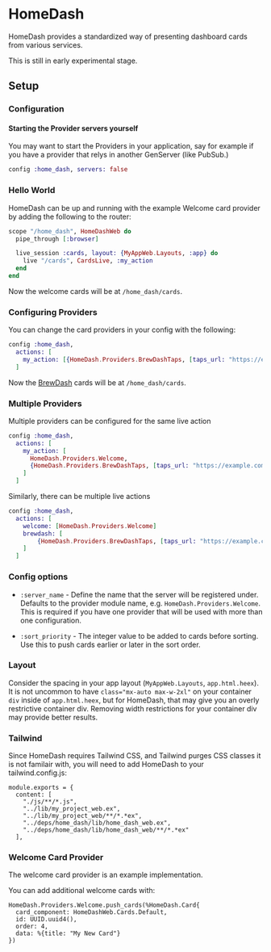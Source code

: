 # HomeDash

HomeDash provides a standardized way of presenting dashboard cards from various services.

This is still in early experimental stage.

## Setup

### Configuration

#### Starting the Provider servers yourself

You may want to start the Providers in your application, say for example if you have a provider that relys in another GenServer (like PubSub.)

```elixir
config :home_dash, servers: false
```

### Hello World

HomeDash can be up and running with the example Welcome card provider by adding the following to the router:

```elixir
scope "/home_dash", HomeDashWeb do
  pipe_through [:browser]

  live_session :cards, layout: {MyAppWeb.Layouts, :app} do
    live "/cards", CardsLive, :my_action
  end
end
```

Now the welcome cards will be at `/home_dash/cards`.

### Configuring Providers

You can change the card providers in your config with the following:

```elixir
config :home_dash,
  actions: [
    my_action: [{HomeDash.Providers.BrewDashTaps, [taps_url: "https://example.com/api/taps"]}]
  ]
```

Now the [BrewDash](https://github.com/hez/brew-dash) cards will be at `/home_dash/cards`.

### Multiple Providers

Multiple providers can be configured for the same live action

```elixir
config :home_dash,
  actions: [
    my_action: [
      HomeDash.Providers.Welcome,
      {HomeDash.Providers.BrewDashTaps, [taps_url: "https://example.com/api/taps"]}
    ]
  ]
```

Similarly, there can be multiple live actions

```elixir
config :home_dash,
  actions: [
    welcome: [HomeDash.Providers.Welcome]
    brewdash: [
        {HomeDash.Providers.BrewDashTaps, [taps_url: "https://example.com/api/taps"]}
    ]
  ]
```

### Config options

* `:server_name` - Define the name that the server will be registered under. Defaults to the provider module name, e.g. `HomeDash.Providers.Welcome`. This is required if you have one provider that will be used with more than one configuration.

* `:sort_priority` - The integer value to be added to cards before sorting. Use this to push cards earlier or later in the sort order.


### Layout

Consider the spacing in your app layout (`MyAppWeb.Layouts`, `app.html.heex`). It is not uncommon to have `class="mx-auto max-w-2xl"` on your container `div` inside of `app.html.heex`, but for HomeDash, that may give you an overly restrictive container div. Removing width restrictions for your container div may provide better results.

### Tailwind

Since HomeDash requires Tailwind CSS, and Tailwind purges CSS classes it is not familair with, you will need to add HomeDash to your tailwind.config.js:

```
module.exports = {
  content: [
    "./js/**/*.js",
    "../lib/my_project_web.ex",
    "../lib/my_project_web/**/*.*ex",
    "../deps/home_dash/lib/home_dash_web.ex",
    "../deps/home_dash/lib/home_dash_web/**/*.*ex"
  ],
```

### Welcome Card Provider

The welcome card provider is an example implementation.

You can add additional welcome cards with:

```
HomeDash.Providers.Welcome.push_cards(%HomeDash.Card{
  card_component: HomeDashWeb.Cards.Default,
  id: UUID.uuid4(),
  order: 4,
  data: %{title: "My New Card"}
})
```
